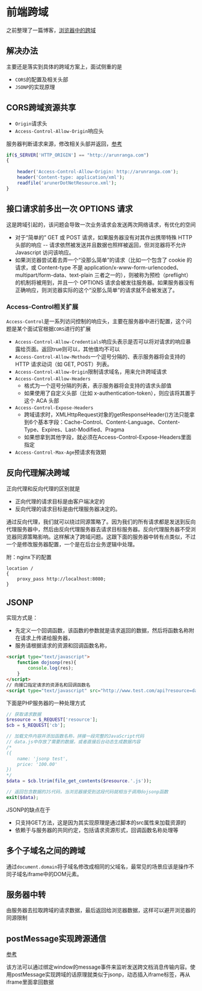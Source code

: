 前端跨域
===

之前整理了一篇博客，[浏览器中的跨域](http://www.shymean.com/article/%E6%B5%8F%E8%A7%88%E5%99%A8%E4%B8%AD%E7%9A%84%E8%B7%A8%E5%9F%9)



## 解决办法
主要还是落实到具体的跨域方案上，面试侧重的是
* `CORS`的配置及相关头部
* `JSONP`的实现原理

## CORS跨域资源共享
* `Origin`请求头
* `Access-Control-Allow-Origin`响应头

服务器判断请求来源，修改相关头部并返回，[参考](https://developer.mozilla.org/zh-CN/docs/Web/HTTP/Server-Side_Access_Control)

```php
if($_SERVER['HTTP_ORIGIN'] == "http://arunranga.com")
{
 
    header('Access-Control-Allow-Origin: http://arunranga.com');
    header('Content-type: application/xml');
    readfile('arunerDotNetResource.xml');
}
```

## 接口请求前多出一次 OPTIONS 请求
这是跨域引起的，该问题会导致一次业务请求会发送两次网络请求，有优化的空间
* 对于“简单的” GET 或 POST 请求，如果服务器没有对其作出携带特殊 HTTP 头部的响应 -- 请求依然被发送并且数据也照样被返回，但浏览器将不允许 Javascript 访问该响应。
* 如果浏览器尝试着去弄一个“没那么简单”的请求（比如一个包含了 cookie 的请求，或 Content-type 不是 application/x-www-form-urlencoded、multipart/form-data、text-plain 三者之一的），则被称为预检（preflight）的机制将被用到，并且一个 OPTIONS 请求会被发往服务器。如果服务器没有正确响应，则浏览器实际的这个“没那么简单”的请求就不会被发送了。


### Access-Control相关扩展
`Access-Control`是一系列访问控制的响应头，主要在服务器中进行配置，这个问题是某个面试官根据`CORS`进行的扩展
* `Access-Control-Allow-Credentials`响应头表示是否可以将对请求的响应暴露给页面。返回true则可以，其他值均不可以
* `Access-Control-Allow-Methods`一个逗号分隔的、表示服务器将会支持的 HTTP 请求动词（如 GET, POST）列表。
* `Access-Control-Allow-Origin`限制请求域名，用来允许跨域请求
* `Access-Control-Allow-Headers`
    * 格式为一个逗号分隔的列表，表示服务器将会支持的请求头部值
    * 如果使用了自定义头部（比如 x-authentication-token），则应该将其置于这个 ACA 头部
* `Access-Control-Expose-Headers`
    * 跨域请求时，XMLHttpRequest对象的getResponseHeader()方法只能拿到6个基本字段：Cache-Control、Content-Language、Content-Type、Expires、Last-Modified、Pragma
    * 如果想拿到其他字段，就必须在Access-Control-Expose-Headers里面指定
* `Access-Control-Max-Age`预请求有效期


## 反向代理解决跨域
正向代理和反向代理的区别就是
* 正向代理的请求目标是由客户端决定的
* 反向代理的请求目标是由代理服务器决定的。

通过反向代理，我们就可以绕过同源策略了。因为我们的所有请求都是发送到反向代理服务器中，然后由反向代理服务器去请求目标服务器。反向代理服务器不受浏览器同源策略影响。这样解决了跨域问题。这跟下面的服务器中转有点类似，不过一个是修改服务器配置，一个是在后台业务逻辑中处理。

附：nginx下的配置
```
location /
{
	proxy_pass http://localhost:8080;
}
```

## JSONP
实现方式是：
* 先定义一个回调函数，该函数的参数就是请求返回的数据，然后将函数名称附在请求上传递给服务器，
* 服务请根据请求的资源和回调函数名称，
```html
<script type="text/javascript">
    function dojsonp(res){
        console.log(res);
    }
</script>
// 向接口指定请求的资源名和回调函数名
<script type="text/javascript" src="http://www.test.com/api?resource=data&cb=dojsonp"></script>
```

下面是PHP服务器的一种处理方式

```php
// 获取请求数据
$resource = $_REQUEST['resource'];
$cb = $_REQUEST['cb'];

// 加载文件内容并添加函数名称，拼接一段完整的JavaScript代码
// data.js中存放了需要的数据，或者直接后台动态生成数据内容
/* 
({
    name: 'jsonp test',
    price: '100.00'
}) 
*/
$data = $cb.ltrim(file_get_contents($resource.'.js'));

// 返回包含数据的JS代码，当浏览器接受到这段代码就相当于调用dojsonp函数
exit($data);
```

JSONP的缺点在于
* 只支持GET方法，这是因为其实现原理是通过脚本的src属性来加载资源的
* 依赖于与服务器的共同约定，包括请求资源形式，回调函数名称处理等

## 多个子域名之间的跨域
通过`document.domain`将子域名修改成相同的父域名，最常见的场景应该是操作不同子域名iframe中的DOM元素。

## 服务器中转
由服务器去拉取跨域的请求数据，最后返回给浏览器数据，这样可以避开浏览器的同源限制

## postMessage实现跨源通信
[参考](https://developer.mozilla.org/zh-CN/docs/Web/API/Window/postMessage)

该方法可以通过绑定window的message事件来监听发送跨文档消息传输内容。使用postMessage实现跨域的话原理就类似于jsonp，动态插入iframe标签，再从iframe里面拿回数据
